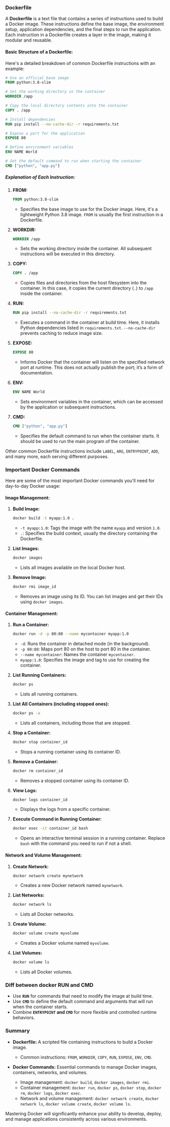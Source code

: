 ### Dockerfile

A **Dockerfile** is a text file that contains a series of instructions used to build a Docker image. These instructions define the base image, the environment setup, application dependencies, and the final steps to run the application. Each instruction in a Dockerfile creates a layer in the image, making it modular and reusable.

#### Basic Structure of a Dockerfile:

Here's a detailed breakdown of common Dockerfile instructions with an example:

```Dockerfile
# Use an official base image
FROM python:3.8-slim

# Set the working directory in the container
WORKDIR /app

# Copy the local directory contents into the container
COPY . /app

# Install dependencies
RUN pip install --no-cache-dir -r requirements.txt

# Expose a port for the application
EXPOSE 80

# Define environment variables
ENV NAME World

# Set the default command to run when starting the container
CMD ["python", "app.py"]
```

##### Explanation of Each Instruction:

1. **FROM:**
   ```Dockerfile
   FROM python:3.8-slim
   ```
   - Specifies the base image to use for the Docker image. Here, it's a lightweight Python 3.8 image. `FROM` is usually the first instruction in a Dockerfile.

2. **WORKDIR:**
   ```Dockerfile
   WORKDIR /app
   ```
   - Sets the working directory inside the container. All subsequent instructions will be executed in this directory.

3. **COPY:**
   ```Dockerfile
   COPY . /app
   ```
   - Copies files and directories from the host filesystem into the container. In this case, it copies the current directory (`.`) to `/app` inside the container.

4. **RUN:**
   ```Dockerfile
   RUN pip install --no-cache-dir -r requirements.txt
   ```
   - Executes a command in the container at build time. Here, it installs Python dependencies listed in `requirements.txt`. `--no-cache-dir` prevents caching to reduce image size.

5. **EXPOSE:**
   ```Dockerfile
   EXPOSE 80
   ```
   - Informs Docker that the container will listen on the specified network port at runtime. This does not actually publish the port; it’s a form of documentation.

6. **ENV:**
   ```Dockerfile
   ENV NAME World
   ```
   - Sets environment variables in the container, which can be accessed by the application or subsequent instructions.

7. **CMD:**
   ```Dockerfile
   CMD ["python", "app.py"]
   ```
   - Specifies the default command to run when the container starts. It should be used to run the main program of the container.

Other common Dockerfile instructions include `LABEL`, `ARG`, `ENTRYPOINT`, `ADD`, and many more, each serving different purposes.

### Important Docker Commands

Here are some of the most important Docker commands you'll need for day-to-day Docker usage:

#### **Image Management:**

1. **Build Image:**
   ```bash
   docker build -t myapp:1.0 .
   ```
   - `-t myapp:1.0`: Tags the image with the name `myapp` and version `1.0`.
   - `.`: Specifies the build context, usually the directory containing the Dockerfile.

2. **List Images:**
   ```bash
   docker images
   ```
   - Lists all images available on the local Docker host.

3. **Remove Image:**
   ```bash
   docker rmi image_id
   ```
   - Removes an image using its ID. You can list images and get their IDs using `docker images`.

#### **Container Management:**

1. **Run a Container:**
   ```bash
   docker run -d -p 80:80 --name mycontainer myapp:1.0
   ```
   - `-d`: Runs the container in detached mode (in the background).
   - `-p 80:80`: Maps port 80 on the host to port 80 in the container.
   - `--name mycontainer`: Names the container `mycontainer`.
   - `myapp:1.0`: Specifies the image and tag to use for creating the container.

2. **List Running Containers:**
   ```bash
   docker ps
   ```
   - Lists all running containers.

3. **List All Containers (including stopped ones):**
   ```bash
   docker ps -a
   ```
   - Lists all containers, including those that are stopped.

4. **Stop a Container:**
   ```bash
   docker stop container_id
   ```
   - Stops a running container using its container ID.

5. **Remove a Container:**
   ```bash
   docker rm container_id
   ```
   - Removes a stopped container using its container ID.

6. **View Logs:**
   ```bash
   docker logs container_id
   ```
   - Displays the logs from a specific container.

7. **Execute Command in Running Container:**
   ```bash
   docker exec -it container_id bash
   ```
   - Opens an interactive terminal session in a running container. Replace `bash` with the command you need to run if not a shell.

#### **Network and Volume Management:**

1. **Create Network:**
   ```bash
   docker network create mynetwork
   ```
   - Creates a new Docker network named `mynetwork`.

2. **List Networks:**
   ```bash
   docker network ls
   ```
   - Lists all Docker networks.

3. **Create Volume:**
   ```bash
   docker volume create myvolume
   ```
   - Creates a Docker volume named `myvolume`.

4. **List Volumes:**
   ```bash
   docker volume ls
   ```
   - Lists all Docker volumes.

### Diff between docker RUN and CMD

- Use **`RUN`** for commands that need to modify the image at build time.
- Use **`CMD`** to define the default command and arguments that will run when the container starts.
- Combine **`ENTRYPOINT` and `CMD`** for more flexible and controlled runtime behaviors.

### Summary

- **Dockerfile:** A scripted file containing instructions to build a Docker image.
  - Common instructions: `FROM`, `WORKDIR`, `COPY`, `RUN`, `EXPOSE`, `ENV`, `CMD`.
  
- **Docker Commands:** Essential commands to manage Docker images, containers, networks, and volumes.
  - Image management: `docker build`, `docker images`, `docker rmi`.
  - Container management: `docker run`, `docker ps`, `docker stop`, `docker rm`, `docker logs`, `docker exec`.
  - Network and volume management: `docker network create`, `docker network ls`, `docker volume create`, `docker volume ls`.

Mastering Docker will significantly enhance your ability to develop, deploy, and manage applications consistently across various environments.
